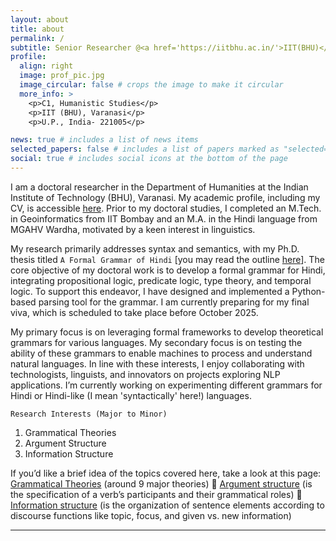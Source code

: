 ```yaml
---
layout: about
title: about
permalink: /
subtitle: Senior Researcher @<a href='https://iitbhu.ac.in/'>IIT(BHU)</a> | sopan.tripathi@gmail.com
profile:
  align: right
  image: prof_pic.jpg
  image_circular: false # crops the image to make it circular
  more_info: >
    <p>C1, Humanistic Studies</p>
    <p>IIT (BHU), Varanasi</p>
    <p>U.P., India- 221005</p>

news: true # includes a list of news items
selected_papers: false # includes a list of papers marked as "selected={true}"
social: true # includes social icons at the bottom of the page
---
```


I am a doctoral researcher in the Department of Humanities at the Indian Institute of Technology (BHU), Varanasi. My academic profile, including my CV, is accessible [here](/cv/). Prior to my doctoral studies, I completed an M.Tech. in Geoinformatics from IIT Bombay and an M.A. in the Hindi language from MGAHV Wardha, motivated by a keen interest in linguistics.  

My research primarily addresses syntax and semantics, with my Ph.D. thesis titled `A Formal Grammar of Hindi` [you may read the outline [here](/assets/pdf/thesis_outline.pdf)]. The core objective of my doctoral work is to develop a formal grammar for Hindi, integrating propositional logic, predicate logic, type theory, and temporal logic. To support this endeavor, I have designed and implemented a Python-based parsing tool for the grammar. I am currently preparing for my final viva, which is scheduled to take place before October 2025.  

<!-- My research adopts an interdisciplinary approach, intersecting discrete mathematics (including sets, matrices, relations, and tree structures), languages (contemporary, regional etc.), and computational linguistics.-->

My primary focus is on leveraging formal frameworks to develop theoretical grammars for various languages. My secondary focus is on testing the ability of these grammars to enable machines to process and understand natural languages. In line with these interests, I enjoy collaborating with technologists, linguists, and innovators on projects exploring NLP applications. I’m currently working on experimenting different grammars for Hindi or Hindi-like (I mean 'syntactically' here!) languages. 


`Research Interests (Major to Minor)`

1. Grammatical Theories
2. Argument Structure
3. Information Structure


If you’d like a brief idea of the topics covered here, take a look at this page: [Grammatical Theories](/blog/2025/grammatical-theories/) (around 9 major theories) 📝
 [Argument structure](/blog/2025/argument-structure/) (is the specification of a verb’s participants and their grammatical roles) 📝
 [Information structure](/blog/2025/information-structure/) (is the organization of sentence elements according to discourse functions like topic, focus, and given vs. new information)

 <hr>
 